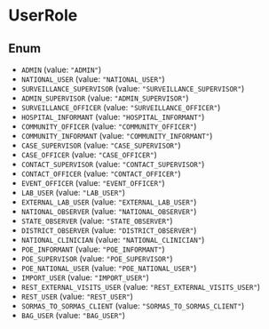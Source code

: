 # UserRole

## Enum

* `ADMIN` (value: `"ADMIN"`)
* `NATIONAL_USER` (value: `"NATIONAL_USER"`)
* `SURVEILLANCE_SUPERVISOR` (value: `"SURVEILLANCE_SUPERVISOR"`)
* `ADMIN_SUPERVISOR` (value: `"ADMIN_SUPERVISOR"`)
* `SURVEILLANCE_OFFICER` (value: `"SURVEILLANCE_OFFICER"`)
* `HOSPITAL_INFORMANT` (value: `"HOSPITAL_INFORMANT"`)
* `COMMUNITY_OFFICER` (value: `"COMMUNITY_OFFICER"`)
* `COMMUNITY_INFORMANT` (value: `"COMMUNITY_INFORMANT"`)
* `CASE_SUPERVISOR` (value: `"CASE_SUPERVISOR"`)
* `CASE_OFFICER` (value: `"CASE_OFFICER"`)
* `CONTACT_SUPERVISOR` (value: `"CONTACT_SUPERVISOR"`)
* `CONTACT_OFFICER` (value: `"CONTACT_OFFICER"`)
* `EVENT_OFFICER` (value: `"EVENT_OFFICER"`)
* `LAB_USER` (value: `"LAB_USER"`)
* `EXTERNAL_LAB_USER` (value: `"EXTERNAL_LAB_USER"`)
* `NATIONAL_OBSERVER` (value: `"NATIONAL_OBSERVER"`)
* `STATE_OBSERVER` (value: `"STATE_OBSERVER"`)
* `DISTRICT_OBSERVER` (value: `"DISTRICT_OBSERVER"`)
* `NATIONAL_CLINICIAN` (value: `"NATIONAL_CLINICIAN"`)
* `POE_INFORMANT` (value: `"POE_INFORMANT"`)
* `POE_SUPERVISOR` (value: `"POE_SUPERVISOR"`)
* `POE_NATIONAL_USER` (value: `"POE_NATIONAL_USER"`)
* `IMPORT_USER` (value: `"IMPORT_USER"`)
* `REST_EXTERNAL_VISITS_USER` (value: `"REST_EXTERNAL_VISITS_USER"`)
* `REST_USER` (value: `"REST_USER"`)
* `SORMAS_TO_SORMAS_CLIENT` (value: `"SORMAS_TO_SORMAS_CLIENT"`)
* `BAG_USER` (value: `"BAG_USER"`)
